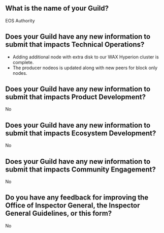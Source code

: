 ## What is the name of your Guild?

EOS Authority

## Does your Guild have any new information to submit that impacts Technical Operations?

 - Adding additional node with extra disk to our WAX Hyperion cluster is complete. 
 - The producer nodeos is updated along with new peers for block only nodes. 

## Does your Guild have any new information to submit that impacts Product Development?

No

## Does your Guild have any new information to submit that impacts Ecosystem Development?

No

## Does your Guild have any new information to submit that impacts Community Engagement?

No

## Do you have any feedback for improving the Office of Inspector General, the Inspector General Guidelines, or this form?

No
